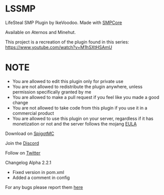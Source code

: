 # LSSMP
LifeSteal SMP Plugin by IkeVoodoo. Made with [SMPCore](https://github.com/IkeVoodoo/SMPCore)

Available on Aternos and Minehut.

This project is a recreation of the plugin found in this series: https://www.youtube.com/watch?v=M1hSXtHSAmU

# NOTE

  - You are allowed to edit this plugin only for private use
  - You are not allowed to redistribute the plugin anywhere, unless permission specifically granted by me
  - You are allowed to make a pull request if you feel like you made a good change
  - You are not allowed to take code from this plugin if you use it in a commercial product
  - You are allowed to use this plugin on your server, regardless if it has monetization or not and the server follows the mojang [EULA](https://account.mojang.com/documents/minecraft_eula)

Download on [SpigotMC](https://www.spigotmc.org/resources/lifesteal-smp-plugin.94387/)

Join the [Discord](https://refinedtech.dev/discord)

Follow on [Twitter](https://refinedtech.dev/twitter)

Changelog Alpha 2.2.1

- Fixed version in pom.xml
- Added a comment in config

For any bugs please report them [here](https://refinedtech.dev/discord)
